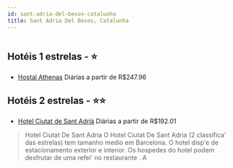 ```yaml
---
id: sant-adria-del-besos-catalunha
title: Sant Adria Del Besos, Catalunha
---
```


<center><img src="https://assets.cosmos-data.com/1/09772729134877472f5c9b81b6a9a032/496134.jpg" alt="" /></center>


## Hotéis 1 estrelas - ⭐️

-    [Hostal Athenas](https://www.hurb.com/hoteis/sant-adria-del-besos/hostal-athenas-JNP-JP777246?cmp=18055) Diárias a partir de R$247.96
   > 

## Hotéis 2 estrelas - ⭐️⭐️

-    [Hotel Ciutat de Sant Adrià](https://www.hurb.com/hoteis/sant-adria-del-besos/hotel-ciutat-de-sant-adria-JNP-JP171447?cmp=18055) Diárias a partir de R$192.01
   > Hotel Ciutat De Sant Adria O Hotel Ciutat De Sant Adria (2 classifica&apos; das estrelas) tem tamanho medio em Barcelona. O hotel disp&apos;e de estacionamento exterior e interior. Os hospedes do hotel podem desfrutar de uma refei&apos; no restaurante . A
